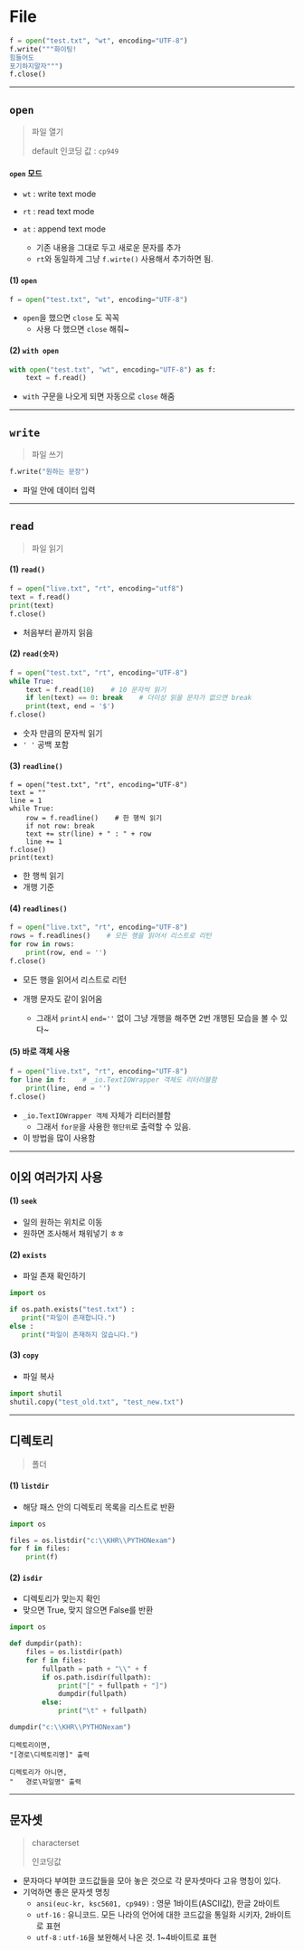 # File

```python
f = open("test.txt", "wt", encoding="UTF-8")
f.write("""화이팅!
힘들어도
포기하지말자""")
f.close()
```



---



## `open`

> 파일 열기
>
> default 인코딩 값 : `cp949`

####  `open` 모드

* `wt` : write text mode
* `rt` : read text mode

* `at` : append text mode
  * 기존 내용을 그대로 두고 새로운 문자를 추가
  * `rt`와 동일하게 그냥 `f.wirte()` 사용해서 추가하면 됨.

#### (1) `open`

```python
f = open("test.txt", "wt", encoding="UTF-8")   
```

* `open`을 했으면 `close` 도 꼭꼭
  * 사용 다 했으면 `close` 해줘~ 



#### (2) `with open`

```python
with open("test.txt", "wt", encoding="UTF-8") as f:
	text = f.read()
```

* `with` 구문을 나오게 되면 자동으로 `close` 해줌



---



## `write`

> 파일 쓰기

```python
f.write("원하는 문장")
```

* 파일 안에 데이터 입력



---



## `read`

> 파일 읽기

#### (1) `read()`

```python
f = open("live.txt", "rt", encoding="utf8")
text = f.read()
print(text)
f.close()
```

* 처음부터 끝까지 읽음

#### (2) `read(숫자)`

```python
f = open("test.txt", "rt", encoding="UTF-8")
while True:
    text = f.read(10)    # 10 문자씩 읽기
    if len(text) == 0: break    # 더이상 읽을 문자가 없으면 break
    print(text, end = '$')
f.close()
```

* 숫자 만큼의 문자씩 읽기
* `' '` 공백 포함

#### (3) `readline()`

```
f = open("test.txt", "rt", encoding="UTF-8")
text = ""
line = 1
while True:
    row = f.readline()    # 한 행씩 읽기
    if not row: break
    text += str(line) + " : " + row
    line += 1
f.close()
print(text)
```

* 한 행씩 읽기 
* 개행 기준

#### (4) `readlines()`

```python
f = open("live.txt", "rt", encoding="UTF-8")
rows = f.readlines()    # 모든 행을 읽어서 리스트로 리턴
for row in rows:
    print(row, end = '')
f.close()
```

* 모든 행을 읽어서 리스트로 리턴

* 개행 문자도 같이 읽어옴
  * 그래서 `print`시 `end=''` 없이 그냥 개행을 해주면 2번 개행된 모습을 볼 수 있다~

#### (5) 바로 객체 사용

```python
f = open("live.txt", "rt", encoding="UTF-8")
for line in f:    # _io.TextIOWrapper 객체도 리터러블함
    print(line, end = '')
f.close()
```

* `_io.TextIOWrapper 객체` 자체가 리터러블함
  * 그래서 `for문`을 사용한 `행단위`로 출력할 수 있음.
* 이 방법을 많이 사용함



---



## 이외 여러가지 사용

#### (1) `seek`

* 일의 원하는 위치로 이동
* 원하면 조사해서 채워넣기 ㅎㅎ

#### (2) `exists`

* 파일 존재 확인하기

```python
import os

if os.path.exists("test.txt") :
   print("파일이 존재합니다.")
else :
   print("파일이 존재하지 않습니다.")
```

#### (3) `copy`

* 파일 복사

```python
import shutil
shutil.copy("test_old.txt", "test_new.txt")
```



---



## 디렉토리

> 폴더

#### (1) `listdir`

* 해당 패스 안의 디렉토리 목록을 리스트로 반환

```python
import os

files = os.listdir("c:\\KHR\\PYTHONexam")
for f in files:
    print(f)
```



####  (2) `isdir`

* 디렉토리가 맞는지 확인
* 맞으면 True, 맞지 않으면 False를 반환

```python
import os

def dumpdir(path):
    files = os.listdir(path)
    for f in files:
        fullpath = path + "\\" + f
        if os.path.isdir(fullpath):
            print("[" + fullpath + "]")
            dumpdir(fullpath)
        else:
            print("\t" + fullpath)

dumpdir("c:\\KHR\\PYTHONexam")
```

```
디렉토리이면,
"[경로\디렉토리명]" 출력

디렉토리가 아니면,
"	경로\파일명" 출력
```



---



## 문자셋

> characterset
>
> 인코딩값

* 문자마다 부여한 코드값들을 모아 놓은 것으로 각 문자셋마다 고유 명칭이 있다.
* 기억하면 좋은 문자셋 명칭
  * `ansi(euc-kr, ksc5601, cp949)` : 영문 1바이트(ASCII값), 한글 2바이트
  * `utf-16` : 유니코드. 모든 나라의 언어에 대한 코드값을 통일화 시키자, 2바이트로 표현
  * `utf-8` : `utf-16`을 보완해서 나온 것. 1~4바이트로 표현

